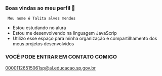 ###  Boas vindas ao meu perfil 🖤
  
     Meu nome é Talita alves mendes 

- Estou estudando no alura 
- Estou me desenvolvendo na linguagem JavaScrip
- Utilizo esse espaço para minha organização e compartilhamento dos meus projetos desenvolvidos

###  VOCÊ PODE ENTRAR EM CONTATO COMIGO 

 00001126515061sp@al.educacao.sp.gov.br
